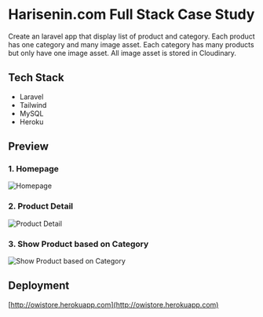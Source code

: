 # Harisenin.com Full Stack Case Study

Create an laravel app that display list of product and category. Each product has one category and many image asset. Each category has many products but only have one image asset. All image asset is stored in Cloudinary.

## Tech Stack

-   Laravel
-   Tailwind
-   MySQL
-   Heroku

## Preview

### 1. Homepage
![Homepage](https://user-images.githubusercontent.com/49820990/185792020-bb25cebb-9baa-4b35-b75b-9b5ea131d4f1.png)

### 2. Product Detail
![Product Detail](https://user-images.githubusercontent.com/49820990/185792042-25056016-df13-4a0d-b554-4075484fac14.png)

### 3. Show Product based on Category
![Show Product based on Category](https://user-images.githubusercontent.com/49820990/185792065-f4b25012-38b8-45c0-8255-b326a29de7c0.png)

## Deployment

[http://owistore.herokuapp.com](http://owistore.herokuapp.com)
